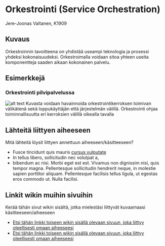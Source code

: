 # Orkestrointi (Service Orchestration)

Jere-Joonas Valtanen, K1909

## Kuvaus

Orkestroinnin tavoitteena on yhdistää useampi teknologia ja prosessi yhdeksi kokonaisuudeksi. Orkestroimalla voidaan sitoa yhteen useita komponentteja saaden aikaan kokonainen palvelu. 

## Esimerkkejä

### Orkestrointi pilvipalvelussa
![alt text](http://slideplayer.fi/slide/1973612/7/images/15/Tietoj%C3%A4rjestelm%C3%A4palvelujen+orkestraatio.jpg "orkestraatio")
Kuvasta voidaan havainnoida orkestrointikerroksen toimivan välikätenä sekä loppukäyttäjän että järjestelmän välillä. Orkestrointi ohjaa toiminnallisuutta eri kerroksien välillä oikealla tavalla

## Lähteitä liittyen aiheeseen

Mitä lähteitä löysit liittyen annettuun aiheeseen/käsitteeseen?

* Fusce tincidunt quis mauris [cursus vulputate](https://fi.wiktionary.org/wiki/aikarauta)
* In tellus libero, sollicitudin nec volutpat a, 
* bibendum ac nisi. Morbi eget est est. Vivamus non dignissim nisi, quis tempor magna. Pellentesque sollicitudin hendrerit neque, in molestie sapien porttitor aliquam. Pellentesque facilisis tellus ligula, ut egestas eros commodo ut. Nulla facilisi.


## Linkit wikin muihin sivuihin

Kerää tähän sivut wikin sisältä, jotka mielestäsi liittyvät kuvaamaasi käsitteeseen/aiheeseen

* [Etsi tähän linkki toiseen wikin sisällä olevaan sivuun, joka liittyy oleellisesti omaan aiheeseesi]()
* [Etsi tähän linkki toiseen wikin sisällä olevaan sivuun, joka liittyy oleellisesti omaan aiheeseesi]() 
